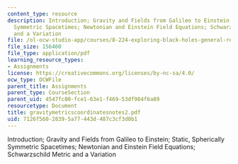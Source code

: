 ```yaml
---
content_type: resource
description: Introduction; Gravity and Fields from Galileo to Einstein; Static, Spherically
  Symmetric Spacetimes; Newtonian and Einstein Field Equations; Schwarzschild Metric
  and a Variation
file: /ol-ocw-studio-app/courses/8-224-exploring-black-holes-general-relativity-astrophysics-spring-2003/7126f56028395a77443d487c3cf3d0b1_gravitymetricscoordinatesnotes2.pdf
file_size: 156460
file_type: application/pdf
learning_resource_types:
- Assignments
license: https://creativecommons.org/licenses/by-nc-sa/4.0/
ocw_type: OCWFile
parent_title: Assignments
parent_type: CourseSection
parent_uid: 4547fc80-fce1-63e1-f469-53df984f6a89
resourcetype: Document
title: gravitymetricscoordinatesnotes2.pdf
uid: 7126f560-2839-5a77-443d-487c3cf3d0b1
---
```

Introduction; Gravity and Fields from Galileo to Einstein; Static, Spherically Symmetric Spacetimes; Newtonian and Einstein Field Equations; Schwarzschild Metric and a Variation